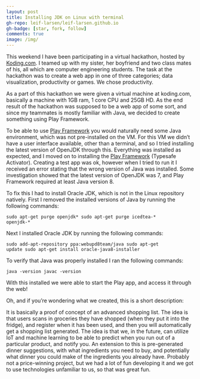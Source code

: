 ```yaml
---
layout: post
title: Installing JDK on Linux with terminal
gh-repo: leif-larsen/leif-larsen.github.io
gh-badge: [star, fork, follow]
comments: true
image: /img/
---
```

    
    
This weekend I have been participating in a virtual hackathon, hosted by [Koding.com](http://koding.com). I teamed up with my sister, her boyfriend and two class mates of his, all which are computer engineering students. The task at the hackathon was to create a web app in one of three categories; data visualization, productivity or games. We chose productivity.

As a part of this hackathon we were given a virtual machine at koding.com, basically a machine with 1GB ram, 1 core CPU and 25GB HD. As the end result of the hackathon was supposed to be a web app of some sort, and since my teammates is mostly familiar with Java, we decided to create something using Play Framework.

To be able to use [Play Framework](https://www.playframework.com/) you would naturally need some Java environment, which was not pre-installed on the VM. For this VM we didn’t have a user interface available, other than a terminal, and so I tried installing the latest version of OpenJDK through this. Everything was installed as expected, and I moved on to installing the [Play Framework](https://www.playframework.com/) (Typesafe Activator). Creating a test app was ok, however when I tried to run it I received an error stating that the wrong version of Java was installed. Some investigation showed that the latest version of OpenJDK was 7, and Play Framework required at least Java version 8.

To fix this I had to install Oracle JDK, which is not in the Linux repository natively. First I removed the installed versions of Java by running the following commands:

<code>sudo apt-get purge openjdk* sudo apt-get purge icedtea-* openjdk-*</code>

Next I installed Oracle JDK by running the following commands:

<code>sudo add-apt-repository ppa:webupd8team/java sudo apt-get update sudo apt-get install oracle-java8-installer</code>

To verify that Java was properly installed I ran the following commands:

<code>java -version javac -version</code>

With this installed we were able to start the Play app, and access it through the web!

Oh, and if you’re wondering what we created, this is a short description:  

It is basically a proof of concept of an advanced shopping list. The idea is that users scans in groceries they have shopped (when they put it into the fridge), and register when it has been used, and then you will automatically get a shopping list generated. The idea is that we, in the future, can utilize IoT and machine learning to be able to predict when you run out of a particular product, and notify you. An extension to this is pre-generated dinner suggestions, with what ingredients you need to buy, and potentially what dinner you could make of the ingredients you already have. Probably not a price-winning project, but we had a lot of fun developing it and we got to use technologies unfamiliar to us, so that was great fun.


